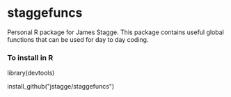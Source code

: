 # staggefuncs #

Personal R package for James Stagge. This package contains useful global functions that can be used for day to day coding.

### To install in R ###

library(devtools)

install_github("jstagge/staggefuncs")


